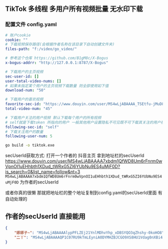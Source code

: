 <!--
 * @Date: 2023-05-13 18:15:27
 * @LastEditors: root-wang && 276211640@qq.com
 * @LastEditTime: 2023-05-15 18:43:03
 * @FilePath: \TikTok\readme.md
 * @Description: Do not edit
-->
## TikTok 多线程 多用户所有视频批量 无水印下载

### 配置文件 config.yaml
```yaml
# 账户cookie
cookie: ""
# 下载视频保存路径(会根据作者名称在该目录下自动创建文件夹)
files-path: "f:/video/go_video/"

# 参考这个仓库 https://github.com/B1gM8c/X-Bogus
x-bogus-addrr: "http://127.0.0.1:8787/X-Bogus"

# 下载用户的主页视频
sec-user-id: []
user-total-video-nums: []
# 如果未指定某个用户的主页视频下载数量 则全部使用如下值
download-num: "50"

# 下载用户的喜欢视频
favorite-sec-id: "https://www.douyin.com/user/MS4wLjABAAAA_TSEtfu-jMuD8cUNzv_OmWSdm0_x4oe7lzqJTQrn5SHt1ttKe0APnfbEjsnRL-ZS?is_search=0&list_name=follow&nt=1&showTab=like"
total-video-num: "45"

# 下载用户关注的用户视频 默认下载每个用户的所有视频
# self就是下载token 所指向的用户 一般其他用户设置隐私不可见既不可下载其关注的用户视频
following-sec-id: "self"
# 下载关注用户的数量
following-user-num: 5
```

```bash
go build -o tiktok.exe
```

secUserId获取方式:
打开一个作者的 抖音主页 拿到地址栏的secUserId
https://www.douyin.com/user/MS4wLjABAAAA7xbdm1QfWD8Um6rFnrm0wVpnOI1uEHhbth1XDud_tWRxG5ZI6YUbNu9ES4uMjF0D?is_search=0&list_name=follow&nt=3
`MS4wLjABAAAA7xbdm1QfWD8Um6rFnrm0wVpnOI1uEHhbth1XDud_tWRxG5ZI6YUbNu9ES4uMjF0D` 为作者的secUserId

或者你真的很懒 那就把地址栏的整个地址复制到config.yaml的secUserId里面 有自动处理的
## 作者的secUserId 直接能用
```json
{
    "娜娜子~": "MS4wLjABAAAAlypPFLZEj21YnlMDhvYhp_xDBSYQO3qZhshy-0koHO8",
    "二丫": "MS4wLjABAAAAQP1C07RU9kTmLEyniA0DYMHZBJCGO9XS8HU1Vdag0nXBi4GaYtHNpZsz5EBfZPgB"
}
```

